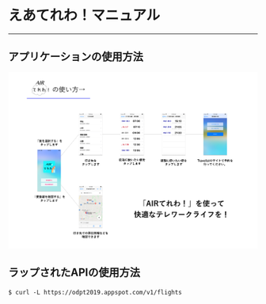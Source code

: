 # えあてれわ！マニュアル

---

## アプリケーションの使用方法

![](./img/manual.png)

## ラップされたAPIの使用方法

```
$ curl -L https://odpt2019.appspot.com/v1/flights
